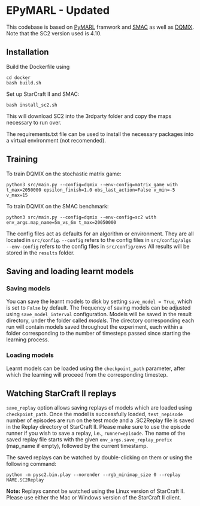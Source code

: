 # EPyMARL - Updated

This codebase is based on [PyMARL](https://github.com/oxwhirl/pymarl) framwork and [SMAC](https://github.com/oxwhirl/smac) as well as [DQMIX](https://github.com/wudiymy/DQMIX). 
Note that the SC2 version used is 4.10.

## Installation

Build the Dockerfile using 
```shell
cd docker
bash build.sh
```

Set up StarCraft II and SMAC:
```shell
bash install_sc2.sh
```

This will download SC2 into the 3rdparty folder and copy the maps necessary to run over.

The requirements.txt file can be used to install the necessary packages into a virtual environment (not recomended).

## Training

To train DQMIX on the stochastic matrix game:

```shell
python3 src/main.py --config=dqmix --env-config=matrix_game with t_max=2050000 epsilon_finish=1.0 obs_last_action=False v_min=-5 v_max=15
```

To train DQMIX on the SMAC benchmark:

```shell
python3 src/main.py --config=dqmix --env-config=sc2 with env_args.map_name=5m_vs_6m t_max=20050000
```

The config files act as defaults for an algorithm or environment. They are all located in `src/config`.
`--config` refers to the config files in `src/config/algs`
`--env-config` refers to the config files in `src/config/envs` 
All results will be stored in the `results` folder.

## Saving and loading learnt models

### Saving models

You can save the learnt models to disk by setting `save_model = True`, which is set to `False` by default. The frequency of saving models can be adjusted using `save_model_interval` configuration. Models will be saved in the result directory, under the folder called *models*. The directory corresponding each run will contain models saved throughout the experiment, each within a folder corresponding to the number of timesteps passed since starting the learning process.

### Loading models

Learnt models can be loaded using the `checkpoint_path` parameter, after which the learning will proceed from the corresponding timestep. 

## Watching StarCraft II replays

`save_replay` option allows saving replays of models which are loaded using `checkpoint_path`. Once the model is successfully loaded, `test_nepisode` number of episodes are run on the test mode and a .SC2Replay file is saved in the Replay directory of StarCraft II. Please make sure to use the episode runner if you wish to save a replay, i.e., `runner=episode`. The name of the saved replay file starts with the given `env_args.save_replay_prefix` (map_name if empty), followed by the current timestamp. 

The saved replays can be watched by double-clicking on them or using the following command:

```shell
python -m pysc2.bin.play --norender --rgb_minimap_size 0 --replay NAME.SC2Replay
```

**Note:** Replays cannot be watched using the Linux version of StarCraft II. Please use either the Mac or Windows version of the StarCraft II client.
